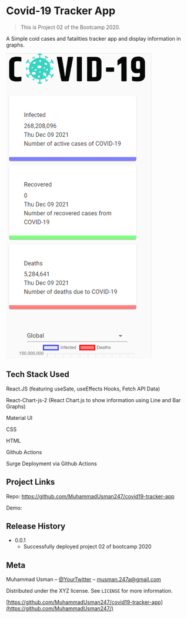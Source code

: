 # Covid-19 Tracker App
> This is Project 02 of the Bootcamp 2020.

A Simple coid cases and fatalities tracker app and display information in graphs.

![](covid19-tracker-app.png)


## Tech Stack Used

React.JS (featuring useSate, useEffects Hooks, Fetch API Data)

React-Chart-js-2 (React Chart.js to show information using Line and Bar Graphs)

Material UI

CSS

HTML

Github Actions

Surge Deployment via Github Actions


## Project Links


Repo: https://github.com/MuhammadUsman247/covid19-tracker-app

Demo: 


## Release History

* 0.0.1
    * Successfully deployed project 02 of bootcamp 2020

## Meta

Muhammad Usman – [@YourTwitter](https://twitter.com/murh279) – musman.247a@gmail.com

Distributed under the XYZ license. See ``LICENSE`` for more information.

[https://github.com/MuhammadUsman247/covid19-tracker-app](https://github.com/MuhammadUsman247/)
